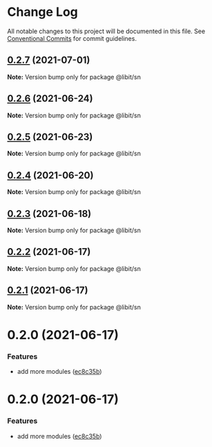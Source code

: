 # Change Log

All notable changes to this project will be documented in this file.
See [Conventional Commits](https://conventionalcommits.org) for commit guidelines.

## [0.2.7](https://gitr.net/mindary/libit/compare/@libit/sn@0.2.6...@libit/sn@0.2.7) (2021-07-01)

**Note:** Version bump only for package @libit/sn





## [0.2.6](https://gitr.net/mindary/libit/compare/@libit/sn@0.2.5...@libit/sn@0.2.6) (2021-06-24)

**Note:** Version bump only for package @libit/sn





## [0.2.5](https://gitr.net/mindary/libit/compare/@libit/sn@0.2.4...@libit/sn@0.2.5) (2021-06-23)

**Note:** Version bump only for package @libit/sn





## [0.2.4](https://gitr.net/mindary/libit/compare/@libit/sn@0.2.3...@libit/sn@0.2.4) (2021-06-20)

**Note:** Version bump only for package @libit/sn





## [0.2.3](https://gitr.net/mindary/libit/compare/@libit/sn@0.2.2...@libit/sn@0.2.3) (2021-06-18)

**Note:** Version bump only for package @libit/sn





## [0.2.2](https://gitr.net/mindary/libit/compare/@libit/sn@0.2.1...@libit/sn@0.2.2) (2021-06-17)

**Note:** Version bump only for package @libit/sn





## [0.2.1](https://gitr.net/mindary/libit/compare/@libit/sn@0.2.0...@libit/sn@0.2.1) (2021-06-17)

**Note:** Version bump only for package @libit/sn





# 0.2.0 (2021-06-17)


### Features

* add more modules ([ec8c35b](https://gitr.net/mindary/libit/commits/ec8c35b18b46fd894731b63383e766973070cc52))





# 0.2.0 (2021-06-17)


### Features

* add more modules ([ec8c35b](https://gitr.net/mindary/libit/commits/ec8c35b18b46fd894731b63383e766973070cc52))
